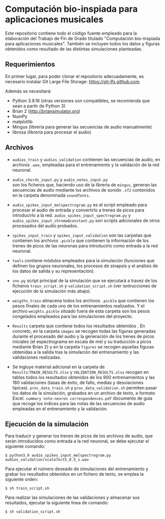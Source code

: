 # Computación bio-inspiada para aplicaciones musicales 

Este repositorio contiene todo el código fuente empleado para la elaboración del Trabajo de Fin de Grado titulado "Computación bio-inspiada para aplicaciones musicales". También se incluyen todos los datos y figuras obtenidos como resultado de las distintas simulaciones planteadas.

## Requerimientos

En primer lugar, para poder clonar el repositorio adecuadamente, es necesario instalar Git Large File Storage: <https://git-lfs.github.com>.


Además se necesitará:

* Python 3.9.16 (otras versiones son compatibles, se recomienda que sean a partir de Python 3)
* Brian 2 (http://briansimulator.org)
* NumPy
* matplotlib
* Mingus (librería para generar las secuencias de audio manualmente)
* librosa (librería para procesar el audio)

## Archivos

* `audios_train` y `audios_validation` contienen las secuencias de audio, en archivos `.wav`, empleadas para el entrenamiento y la validación de la red neuronal. 

* `audio_chords_input.py` y `audio_notes_input.py`  
son los ficheros que, haciendo uso de la libreria de `mingus`, generan las secuencias de audio mediante los archivos de sonido `.sf2` contenidos en la carpeta denominada `soundfonts`.

* `audio_spikes_input_melspectrogram.py` es el script empleado para procesar el audio de entrada y convertirlo a trenes de picos para introducirlo a la red. `audio_spikes_input_spectrogram.py` y `audio_spikes_input_chromaQconstant.py` son scripts adicionales de otros procesados del audio probados.

* `spikes_input_train` y `spikes_input_validation` son las carpetas que contienen los archivos `.pickle` que contienen la información de los trenes de picos de las neuronas para introducirlo como entrada a la red neuronal.

* `tools`  contiene módulos empleados para la simulación (funciones que definen los grupos neuronales, los procesos de sinapsis y el análisis de los datos de salida y su representación).

* `snn.py` script principal de la simulación que se ejecutará a travez de los ficheros `train_script.sh` y `validation_script.sh` (ver isntrucciones de ejecución de la simulación más abajo).

* `weigths_train` almacena todos los archivos `.pickle` que contienen los pesos finales de cada uno de los entrenamientos realizados. Y el archivo `weights.pickle` situado fuera de esta carpeta son los pesos congelados empleados para las simulaciones del proyecto.

* `Results` carpeta que contiene todos los resultados obtenidos . En concreto, en la carpeta `images` se recogen todas las figuras generadas durante el procesado del audio y la generación de los trenes de picos iniciales (el espectrograma en escala de mel y su traducción a picos mediante Brian 2) y en la carpeta `figures` se recogen aquellas figuras obtenidas a la salida tras la simulación del entrenamiento y las validaciones realizadas.

* Se ingluye material adicional en la carpeta de `Results`:`TRAIN_RESULTS.xlsx` y `VALIDATION_RESULTS.xlsx` recogen en tablas todos los resultados obtenidos de los 900 entrenamientos y las 180 validaciones (tasas de éxito, de fallo, medias y desviaciones típicas). `proc_data_train.sh` y `proc_data_validation.sh` permiten pasar los datos de la simulación, grabados en un archivo de texto, a formato Excel. `summary note-neuron correspondences.pdf` documento de guía que recoge los índices para las notas de las secuencias de audio empleadas en el entrenamiento y la validación.


## Ejecución de la simulación

Para traducir y generar los trenes de picos de los archivos de audio, que serán introducidos como entrada a la red neuronal, se debe ejecutar el siguiente comando:

`$ python3.9 audio_spikes_input_melspectrogram.py audios_validation/scale7oct5_0.5_s.wav`

Para ejecutar el número deseado de simulaciones del entrenamiento y grabar los resultados obtenidos en un fichero de texto, se emplea la siguiente orden:

`$ sh train_script.sh`

Para realizar las simulaciones de las validaciones y almacenar sus resultados, ejecutar la siguiente línea de comando:

`$ sh validation_script.sh`
